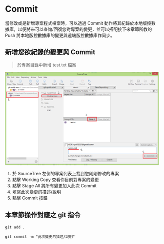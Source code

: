 # Commit

當修改或是新增專案程式檔案時，可以透過 Commit 動作將其紀錄於本地版控數據庫，以便將來可以查詢/回復您對專案的變更，並可以搭配接下來章節所教的 Push 將本地版控數據庫的變更與遠端版控數據庫作同步。

## 新增您欲紀錄的變更與 Commit

> 於專案目錄中新增 test.txt 檔案

![commit example](./commit.png)

1. 於 SourceTree 左側的專案列表上找到您剛剛修改的專案
2. 點擊 Working Copy 查看你目前對專案的變更
3. 點擊 Stage All 將所有變更加入此次 Commit
4. 填寫此次變更的描述/說明
5. 點擊 Commit 按鈕


## 本章節操作對應之 git 指令

`git add .`

`git commit -m "此次變更的描述/說明"`
